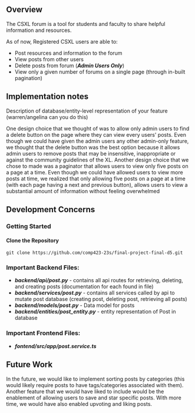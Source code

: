 ## Overview
The CSXL forum is a tool for students and faculty to share helpful information and resources.

As of now, Registered CSXL users are able to:
* Post resources and information to the forum
* View posts from other users
* Delete posts from forum (***Admin Users Only***)
* View only a given number of forums on a single page (through in-built pagination)

## Implementation notes
Description of database/entity-level representation of your feature (warren/angelina can you do this)

One design choice that we thought of was to allow only admin users to find a delete button on the page where
they can view every users' posts. Even though we could have given the admin users any other admin-only feature, we thought 
that the delete button was the best option because it allows admin users to remove posts that may be insensitive, inappropriate or 
against the community guidelines of the XL. Another design choice that we chose to made was a paginator that allows users to
view only five posts on a page at a time. Even though we could have allowed users to view more posts at time, we realized that
only allowing five posts on a page at a time (with each page having a next and previous button), allows users to view a 
substantial amount of information without feeling overwhelmed


## Development Concerns

### Getting Started

#### Clone the Repository
```
git clone https://github.com/comp423-23s/final-project-final-d5.git
```

### Important Backend Files:
* ***backend/api/post.py*** - contains all api routes for retrieving, deleting, and creating posts (documentation for each found in file)
* ***backend/services/post.py*** - contains all services called by api to mutate post database (creating post, deleting post, retrieving all posts)
*  ***backend/models/post.py*** - Data model for posts
* ***backend/entities/post_entity.py*** - entity representation of Post in database

### Important Frontend Files:
* ***fontend/src/app/post.service.ts***




## Future Work

In the future, we would like to implement sorting posts by categories (this would likely require posts to have tags/categories associated with them).
Another feature that we would have liked to include would be the enablement of allowing users to save and star specific posts. With more time, we would
have also enabled upvoting and liking posts.



